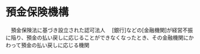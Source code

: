 # 預金保険機構
　預金保険法に基づき設立された認可法人
　[銀行]などの[金融機関]が経営不振に陥り、預金の払い戻しに応じることができなくなったとき、その金融機関にかわって預金の払い戻しに応じる機関
